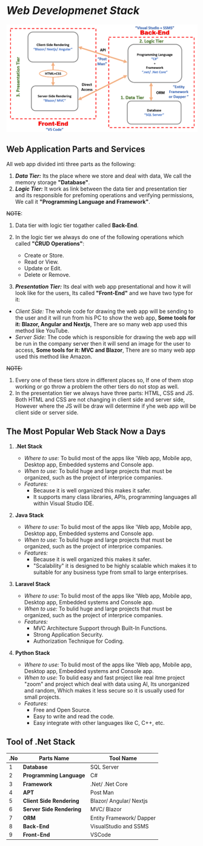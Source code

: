 # _**Web Developmenet Stack**_
![webStackDotNet](../image/webStackDotNet.png)

## **Web Application Parts and Services**

All web app divided inti three parts as the following:
1.  **_Data Tier:_** Its the place where we store and deal with data, We call the memory storage **"Database"**.
2.  **_Logic Tier:_** It work as link between the data tier and presentation tier and its responsible for prefoming operations and verifying permissions, We call it **"Programming Language and Framework"**.

~~NOTE~~: 
1. Data tier with logic tier togather called **Back-End**.
2. In the logic tier we always do one of the following operations which called **"CRUD Operations"**:
    * Create or Store.
    * Read or View.
    * Update or Edit.
    * Delete or Remove.

3.  **_Presentation Tier:_** Its deal with web app presentational and how it will look like for the users, Its called **"Front-End"** and we have two type for it:
   * _Client Side:_ The whole code for drawing the web app will be sending to the user and it will run from his PC to show the web app, **Some tools for it: Blazor, Angular and Nextjs**, There are so many web app used this method like YouTube.
   * _Server Side:_ The code which is responsible for drawing the web app will be run in the company server then it will send an image for the user to access, **Some tools for it: MVC and Blazor**, There are so many web app used this method like Amazon.

~~NOTE:~~ 
1. Every one of these tiers store in different places so, If one of them stop working or go throw a problem the other tiers do not stop as well.
2. In the presentation tier we always have three parts: HTML, CSS and JS. Both HTML and CSS are not changing in client side and server side, However where the JS will be draw will determine if yhe web app will be client side or server side.

## **The Most Popular Web Stack Now a Days**
 1. **.Net Stack**
    * _Where to use:_ To bulid most of the apps like 'Web app, Mobile app, Desktop app, Embedded systems and Console app.
    * _When to use:_ To bulid huge and large projects that must be organized, such as the project of interprice companies.
    * _Features:_ 
       * Because it is well organized this makes it safer.
       * It supports many class libraries, APIs, programming languages all within Visual Studio IDE.   

 2. **Java Stack**
    * _Where to use:_ To bulid most of the apps like 'Web app, Mobile app, Desktop app, Embedded systems and Console app.
    * _When to use:_ To bulid huge and large projects that must be organized, such as the project of interprice companies.
    * _Features:_ 
       * Because it is well organized this makes it safer.
       * "Scalability" it is designed to be highly scalable which makes it to suitable for any business type from small to large enterprises.  

 3. **Laravel Stack**
    * _Where to use:_ To bulid most of the apps like 'Web app, Mobile app, Desktop app, Embedded systems and Console app.
    * _When to use:_ To bulid huge and large projects that must be organized, such as the project of interprice companies.
    * _Features:_
       * MVC Architecture Support through Built-In Functions. 
       * Strong Application Security.
       * Authorization Technique for Coding.

 4. **Python Stack**
    * _Where to use:_ To bulid most of the apps like 'Web app, Mobile app, Desktop app, Embedded systems and Console app.
    * _When to use:_ To bulid easy and fast project like real itme project "zoom" and project which deal with data using AI, Its unorganized and random, Which makes it less     secure so it is usually used for small projects.
    * _Features:_
       * Free and Open Source. 
       * Easy to write and read the code.
       * Easy integrate with other languages like C, C++, etc.


## **Tool of .Net Stack**

| .No | Parts Name | Tool Name |
|-----|------------|-----------|
|  1  | **Database**  | SQL Server |
|  2  | **Programming Language** | C# |
|  3  | **Framework** | .Net/ .Net Core |
|  4  | **APT** | Post Man |
|  5  | **Client Side Rendering** | Blazor/ Angular/ Nextjs |
|  6  | **Server Side Rendering** | MVC/ Blazor |
|  7  | **ORM** | Entity Framework/ Dapper |
|  8  | **Back-End** | VisualStudio and SSMS |
|  9  | **Front-End** | VSCode |